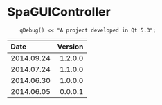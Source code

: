 SpaGUIController
==============

```
    qDebug() << "A project developed in Qt 5.3";
```

| Date             | Version           |
| :--------------- | ----------------: |
| 2014.09.24       | 1.2.0.0           |
| 2014.07.24       | 1.1.0.0           |
| 2014.06.30       | 1.0.0.0           |
| 2014.06.05       | 0.0.0.1           |


